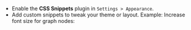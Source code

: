 - Enable the **CSS Snippets** plugin in `Settings > Appearance`.
- Add custom snippets to tweak your theme or layout. Example: Increase font size for graph nodes: